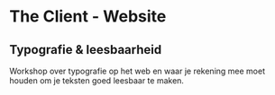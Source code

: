 # The Client - Website

## Typografie & leesbaarheid

Workshop over typografie op het web en waar je rekening mee moet houden om je teksten goed leesbaar te maken. 

<!--
Begin met hierarchie
Hoe groot is een titel, hoe belangrijk? 

Regels voor leesbaarheid en regelafstand
beetje over units? 

-->
